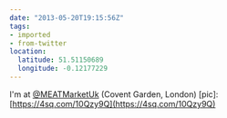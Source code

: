 ```yaml
---
date: "2013-05-20T19:15:56Z"
tags:
- imported
- from-twitter
location:
  latitude: 51.51150689
  longitude: -0.12177229
---
```

I'm at [@MEATMarketUk](/twitter/#/MEATMarketUk) \(Covent Garden, London\) \[pic\]: [https://4sq.com/10Qzy9Q](https://4sq.com/10Qzy9Q)
